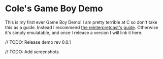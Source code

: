 # Cole's Game Boy Demo

This is my first ever Game Boy Demo! I am pretty terrible at C so don't take this as a guide. Instead I recommend [the reinterpretcast's guide](https://www.reinterpretcast.com/writing-a-game-boy-advance-game). Otherwise it's simply emulatable, and once I release a version I will link it here.

// TODO: Release demo rev 0.0.1

// TODO: Add screenshots
